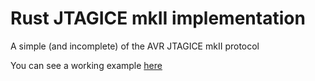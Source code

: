 # Rust JTAGICE mkII implementation

A simple (and incomplete) of the AVR JTAGICE mkII protocol

You can see a working example [here](https://github.com/Frankkkkk/ramlink-updi-example/blob/main/consumer/src/main.rs)
